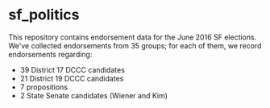 # sf_politics

This repository contains endorsement data for the June 2016 SF elections. We've
collected endorsements from 35 groups; for each of them, we record endorsements
regarding:

* 39 District 17 DCCC candidates
* 21 District 19 DCCC candidates
* 7 propositions
* 2 State Senate candidates (Wiener and Kim)

